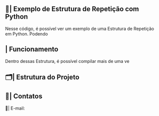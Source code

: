  ## 📑| Exemplo de Estrutura de Repetição com Python 

   Nesse código, é possível ver um exemplo de uma Estrutura de Repetição em Python. Podendo 

 ## | Funcionamento
  
  Dentro dessas Estrutura, é possível compilar mais de uma ve
  
 ## 🗂️| Estrutura do Projeto



 ## 📱| Contatos

   📩| E-mail: 
 

